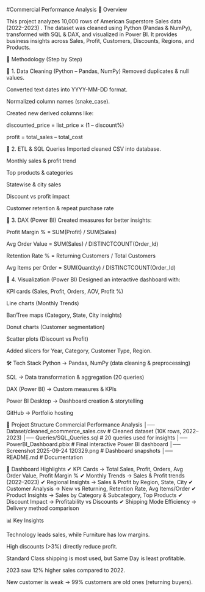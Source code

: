 #Commercial Performance Analysis
📌 Overview

This project analyzes 10,000 rows of American Superstore Sales data (2022–2023) .
The dataset was cleaned using Python (Pandas & NumPy), transformed with SQL & DAX, and visualized in Power BI.
It provides business insights across Sales, Profit, Customers, Discounts, Regions, and Products.

🚀 Methodology (Step by Step)

🔹 1. Data Cleaning (Python – Pandas, NumPy)
Removed duplicates & null values.

Converted text dates into YYYY-MM-DD format.

Normalized column names (snake_case).

Created new derived columns like:

discounted_price = list_price × (1 – discount%)

profit = total_sales – total_cost

🔹 2. ETL & SQL Queries
Imported cleaned CSV into database.

Monthly sales & profit trend

Top products & categories

Statewise & city sales

Discount vs profit impact

Customer retention & repeat purchase rate

🔹 3. DAX (Power BI)
Created measures for better insights:

Profit Margin % = SUM(Profit) / SUM(Sales)

Avg Order Value = SUM(Sales) / DISTINCTCOUNT(Order_Id)

Retention Rate % = Returning Customers / Total Customers

Avg Items per Order = SUM(Quantity) / DISTINCTCOUNT(Order_Id)

🔹 4. Visualization (Power BI)
Designed an interactive dashboard with:

KPI cards (Sales, Profit, Orders, AOV, Profit %)

Line charts (Monthly Trends)

Bar/Tree maps (Category, State, City insights)

Donut charts (Customer segmentation)

Scatter plots (Discount vs Profit)

Added slicers for Year, Category, Customer Type, Region.

🛠 Tech Stack
Python → Pandas, NumPy (data cleaning & preprocessing)

SQL → Data transformation & aggregation (20 queries)

DAX (Power BI) → Custom measures & KPIs

Power BI Desktop → Dashboard creation & storytelling

GitHub → Portfolio hosting

📂 Project Structure
Commercial Performance Analysis
│── Dataset/cleaned_ecommerce_sales.csv   # Cleaned dataset (10K rows, 2022–2023)
│── Queries/SQL_Queries.sql               # 20 queries used for insights
│── PowerBI_Dashboard.pbix                # Final interactive Power BI dashboard
│── Screenshot 2025-09-24 120329.png      # Dashboard snapshots
│── README.md                             # Documentation

📸 Dashboard Highlights
✔ KPI Cards → Total Sales, Profit, Orders, Avg Order Value, Profit Margin %
✔ Monthly Trends → Sales & Profit trends (2022–2023)
✔ Regional Insights → Sales & Profit by Region, State, City
✔ Customer Analysis → New vs Returning, Retention Rate, Avg Items/Order
✔ Product Insights → Sales by Category & Subcategory, Top Products
✔ Discount Impact → Profitability vs Discounts
✔ Shipping Mode Efficiency → Delivery method comparison

📊 Key Insights

Technology leads sales, while Furniture has low margins.

High discounts (>3%) directly reduce profit.

Standard Class shipping is most used, but Same Day is least profitable.

2023 saw 12% higher sales compared to 2022.

New customer is weak → 99% customers are old ones (returning buyers).



